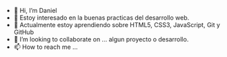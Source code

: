 - 👋 Hi, I’m Daniel
- 👀 Estoy interesado en la buenas practicas del desarrollo web.
- 🌱 Actualmente estoy aprendiendo sobre HTML5, CSS3, JavaScript, Git y GitHub
- 💞️ I’m looking to collaborate on ... algun proyecto o desarrollo.
- 📫 How to reach me ... 

<!---
dals0002/dals0002 is a ✨ special ✨ repository because its `README.md` (this file) appears on your GitHub profile.
You can click the Preview link to take a look at your changes.
--->
